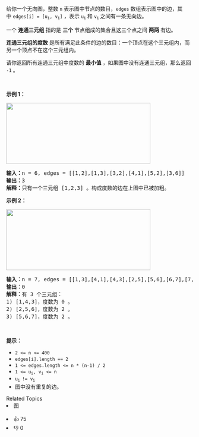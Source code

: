 <p>给你一个无向图，整数 <code>n</code>&nbsp;表示图中节点的数目，<code>edges</code>&nbsp;数组表示图中的边，其中&nbsp;<code>edges[i] = [u<sub>i</sub>, v<sub>i</sub>]</code>&nbsp;，表示&nbsp;<code>u<sub>i</sub></code> 和&nbsp;<code>v<sub>i</sub></code><sub>&nbsp;</sub>之间有一条无向边。</p>

<p>一个 <strong>连通三元组</strong>&nbsp;指的是 <strong>三个</strong>&nbsp;节点组成的集合且这三个点之间 <strong>两两</strong>&nbsp;有边。</p>

<p><strong>连通三元组的度数</strong>&nbsp;是所有满足此条件的边的数目：一个顶点在这个三元组内，而另一个顶点不在这个三元组内。</p>

<p>请你返回所有连通三元组中度数的 <strong>最小值</strong>&nbsp;，如果图中没有连通三元组，那么返回 <code>-1</code>&nbsp;。</p>

<p>&nbsp;</p>

<p><strong>示例 1：</strong></p> 
<img alt="" src="https://assets.leetcode-cn.com/aliyun-lc-upload/uploads/2021/02/14/trios1.png" style="width: 388px; height: 164px;" /> 
<pre>
<b>输入：</b>n = 6, edges = [[1,2],[1,3],[3,2],[4,1],[5,2],[3,6]]
<b>输出：</b>3
<b>解释：</b>只有一个三元组 [1,2,3] 。构成度数的边在上图中已被加粗。
</pre>

<p><strong>示例 2：</strong></p> 
<img alt="" src="https://assets.leetcode-cn.com/aliyun-lc-upload/uploads/2021/02/14/trios2.png" style="width: 388px; height: 164px;" /> 
<pre>
<b>输入：</b>n = 7, edges = [[1,3],[4,1],[4,3],[2,5],[5,6],[6,7],[7,5],[2,6]]
<b>输出：</b>0
<b>解释：</b>有 3 个三元组：
1) [1,4,3]，度数为 0 。
2) [2,5,6]，度数为 2 。
3) [5,6,7]，度数为 2 。
</pre>

<p>&nbsp;</p>

<p><strong>提示：</strong></p>

<ul> 
 <li><code>2 &lt;= n &lt;= 400</code></li> 
 <li><code>edges[i].length == 2</code></li> 
 <li><code>1 &lt;= edges.length &lt;= n * (n-1) / 2</code></li> 
 <li><code>1 &lt;= u<sub>i</sub>, v<sub>i</sub> &lt;= n</code></li> 
 <li><code>u<sub>i </sub>!= v<sub>i</sub></code></li> 
 <li>图中没有重复的边。</li> 
</ul>

<div><div>Related Topics</div><div><li>图</li></div></div><br><div><li>👍 75</li><li>👎 0</li></div>